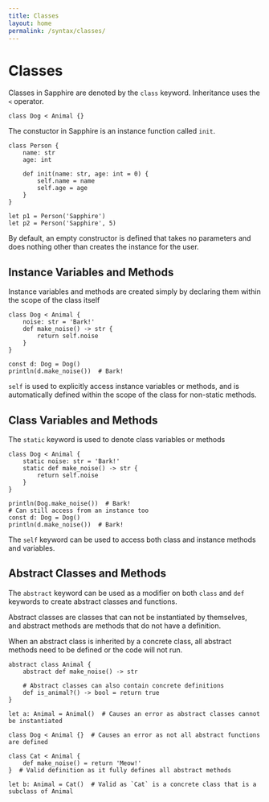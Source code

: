 ```yaml
---
title: Classes
layout: home
permalink: /syntax/classes/
---
```


# Classes

Classes in Sapphire are denoted by the `class` keyword.
Inheritance uses the `<` operator.

```sapphire
class Dog < Animal {}
```

The constuctor in Sapphire is an instance function called `init`.

```sapphire
class Person {
    name: str
    age: int

    def init(name: str, age: int = 0) {
        self.name = name
        self.age = age
    }
}

let p1 = Person('Sapphire')
let p2 = Person('Sapphire', 5)
```

By default, an empty constructor is defined that takes no parameters and does nothing other than creates the instance for the user.

## Instance Variables and Methods
Instance variables and methods are created simply by declaring them within the scope of the class itself

```sapphire
class Dog < Animal {
    noise: str = 'Bark!'
    def make_noise() -> str {
        return self.noise
    }
}

const d: Dog = Dog()
println(d.make_noise())  # Bark!
```

`self` is used to explicitly access instance variables or methods, and is automatically defined within the scope of the class for non-static methods.

## Class Variables and Methods
The `static` keyword is used to denote class variables or methods

```sapphire
class Dog < Animal {
    static noise: str = 'Bark!'
    static def make_noise() -> str {
        return self.noise
    }
}

println(Dog.make_noise())  # Bark!
# Can still access from an instance too
const d: Dog = Dog()
println(d.make_noise())  # Bark!
```

The `self` keyword can be used to access both class and instance methods and variables.

## Abstract Classes and Methods
The `abstract` keyword can be used as a modifier on both `class` and `def` keywords to create abstract classes and functions.

Abstract classes are classes that can not be instantiated by themselves, and abstract methods are methods that do not have a definition.

When an abstract class is inherited by a concrete class, all abstract methods need to be defined or the code will not run.

```sapphire
abstract class Animal {
    abstract def make_noise() -> str

    # Abstract classes can also contain concrete definitions
    def is_animal?() -> bool = return true
}

let a: Animal = Animal()  # Causes an error as abstract classes cannot be instantiated

class Dog < Animal {}  # Causes an error as not all abstract functions are defined

class Cat < Animal {
    def make_noise() = return 'Meow!'
}  # Valid definition as it fully defines all abstract methods

let b: Animal = Cat()  # Valid as `Cat` is a concrete class that is a subclass of Animal
```
